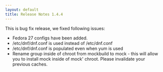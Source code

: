 ```yaml
---
layout: default
title: Release Notes 1.4.4
---
```


This is bug fix release, we fixed following issues:

* Fedora 27 configs have been added.
* /etc/dnf/dnf.conf is used instead of /etc/dnf.conf
* /etc/dnf/dnf.conf is populated even when yum is used
* Rename group inside of chroot from mockbuild to mock - this will allow you to install mock inside of mock' chroot. Please invalidate your previous caches.
